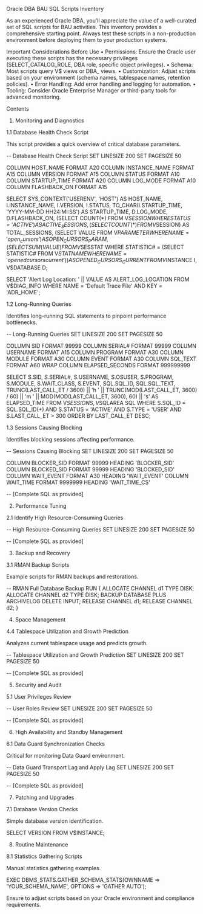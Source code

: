 Oracle DBA BAU SQL Scripts Inventory

As an experienced Oracle DBA, you’ll appreciate the value of a well-curated set of SQL scripts for BAU activities. This inventory provides a comprehensive starting point. Always test these scripts in a non-production environment before deploying them to your production systems.

Important Considerations Before Use
	•	Permissions: Ensure the Oracle user executing these scripts has the necessary privileges (SELECT_CATALOG_ROLE, DBA role, specific object privileges).
	•	Schema: Most scripts query V$ views or DBA_ views.
	•	Customization: Adjust scripts based on your environment (schema names, tablespace names, retention policies).
	•	Error Handling: Add error handling and logging for automation.
	•	Tooling: Consider Oracle Enterprise Manager or third-party tools for advanced monitoring.

Contents

1. Monitoring and Diagnostics

1.1 Database Health Check Script

This script provides a quick overview of critical database parameters.

-- Database Health Check Script
SET LINESIZE 200
SET PAGESIZE 50

COLUMN HOST_NAME FORMAT A20
COLUMN INSTANCE_NAME FORMAT A15
COLUMN VERSION FORMAT A15
COLUMN STATUS FORMAT A10
COLUMN STARTUP_TIME FORMAT A20
COLUMN LOG_MODE FORMAT A10
COLUMN FLASHBACK_ON FORMAT A15

SELECT
    SYS_CONTEXT('USERENV', 'HOST') AS HOST_NAME,
    I.INSTANCE_NAME,
    I.VERSION,
    I.STATUS,
    TO_CHAR(I.STARTUP_TIME, 'YYYY-MM-DD HH24:MI:SS') AS STARTUP_TIME,
    D.LOG_MODE,
    D.FLASHBACK_ON,
    (SELECT COUNT(*) FROM V$SESSION WHERE STATUS = 'ACTIVE') AS ACTIVE_SESSIONS,
    (SELECT COUNT(*) FROM V$SESSION) AS TOTAL_SESSIONS,
    (SELECT VALUE FROM V$PARAMETER WHERE NAME = 'open_cursors') AS OPEN_CURSORS_PARAM,
    (SELECT SUM(VALUE) FROM V$SESSTAT WHERE STATISTIC# = (SELECT STATISTIC# FROM V$STATNAME WHERE NAME = 'opened cursors current')) AS OPENED_CURSORS_CURRENT
FROM V$INSTANCE I, V$DATABASE D;

SELECT 'Alert Log Location: ' || VALUE AS ALERT_LOG_LOCATION
FROM V$DIAG_INFO
WHERE NAME = 'Default Trace File' AND KEY = 'ADR_HOME';

1.2 Long-Running Queries

Identifies long-running SQL statements to pinpoint performance bottlenecks.

-- Long-Running Queries
SET LINESIZE 200
SET PAGESIZE 50

COLUMN SID FORMAT 99999
COLUMN SERIAL# FORMAT 99999
COLUMN USERNAME FORMAT A15
COLUMN PROGRAM FORMAT A30
COLUMN MODULE FORMAT A30
COLUMN EVENT FORMAT A30
COLUMN SQL_TEXT FORMAT A60 WRAP
COLUMN ELAPSED_SECONDS FORMAT 999999999

SELECT
    S.SID, S.SERIAL#, S.USERNAME, S.OSUSER, S.PROGRAM, S.MODULE,
    S.WAIT_CLASS, S.EVENT, SQL.SQL_ID, SQL.SQL_TEXT,
    TRUNC(LAST_CALL_ET / 3600) || 'h ' ||
    TRUNC(MOD(LAST_CALL_ET, 3600) / 60) || 'm ' ||
    MOD(MOD(LAST_CALL_ET, 3600), 60) || 's' AS ELAPSED_TIME
FROM V$SESSION S, V$SQLAREA SQL
WHERE S.SQL_ID = SQL.SQL_ID(+)
AND S.STATUS = 'ACTIVE'
AND S.TYPE = 'USER'
AND S.LAST_CALL_ET > 300
ORDER BY LAST_CALL_ET DESC;

1.3 Sessions Causing Blocking

Identifies blocking sessions affecting performance.

-- Sessions Causing Blocking
SET LINESIZE 200
SET PAGESIZE 50

COLUMN BLOCKER_SID FORMAT 99999 HEADING 'BLOCKER_SID'
COLUMN BLOCKED_SID FORMAT 99999 HEADING 'BLOCKED_SID'
COLUMN WAIT_EVENT FORMAT A30 HEADING 'WAIT_EVENT'
COLUMN WAIT_TIME FORMAT 9999999 HEADING 'WAIT_TIME_CS'

-- [Complete SQL as provided]

2. Performance Tuning

2.1 Identify High Resource-Consuming Queries

-- High Resource-Consuming Queries
SET LINESIZE 200
SET PAGESIZE 50

-- [Complete SQL as provided]

3. Backup and Recovery

3.1 RMAN Backup Scripts

Example scripts for RMAN backups and restorations.

-- RMAN Full Database Backup
RUN {
    ALLOCATE CHANNEL d1 TYPE DISK;
    ALLOCATE CHANNEL d2 TYPE DISK;
    BACKUP DATABASE PLUS ARCHIVELOG DELETE INPUT;
    RELEASE CHANNEL d1;
    RELEASE CHANNEL d2;
}

4. Space Management

4.4 Tablespace Utilization and Growth Prediction

Analyzes current tablespace usage and predicts growth.

-- Tablespace Utilization and Growth Prediction
SET LINESIZE 200
SET PAGESIZE 50

-- [Complete SQL as provided]

5. Security and Audit

5.1 User Privileges Review

-- User Roles Review
SET LINESIZE 200
SET PAGESIZE 50

-- [Complete SQL as provided]

6. High Availability and Standby Management

6.1 Data Guard Synchronization Checks

Critical for monitoring Data Guard environment.

-- Data Guard Transport Lag and Apply Lag
SET LINESIZE 200
SET PAGESIZE 50

-- [Complete SQL as provided]

7. Patching and Upgrades

7.1 Database Version Checks

Simple database version identification.

SELECT VERSION FROM V$INSTANCE;

8. Routine Maintenance

8.1 Statistics Gathering Scripts

Manual statistics gathering examples.

EXEC DBMS_STATS.GATHER_SCHEMA_STATS(OWNNAME => 'YOUR_SCHEMA_NAME', OPTIONS => 'GATHER AUTO');

Ensure to adjust scripts based on your Oracle environment and compliance requirements.
